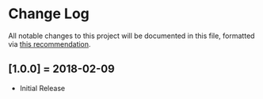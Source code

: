 # Change Log
All notable changes to this project will be documented in this file, formatted via [this recommendation](http://keepachangelog.com/).

## [1.0.0] = 2018-02-09
- Initial Release
